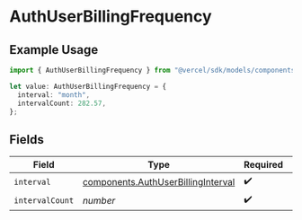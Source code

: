 # AuthUserBillingFrequency

## Example Usage

```typescript
import { AuthUserBillingFrequency } from "@vercel/sdk/models/components/authuser.js";

let value: AuthUserBillingFrequency = {
  interval: "month",
  intervalCount: 282.57,
};
```

## Fields

| Field                                                                                    | Type                                                                                     | Required                                                                                 | Description                                                                              |
| ---------------------------------------------------------------------------------------- | ---------------------------------------------------------------------------------------- | ---------------------------------------------------------------------------------------- | ---------------------------------------------------------------------------------------- |
| `interval`                                                                               | [components.AuthUserBillingInterval](../../models/components/authuserbillinginterval.md) | :heavy_check_mark:                                                                       | N/A                                                                                      |
| `intervalCount`                                                                          | *number*                                                                                 | :heavy_check_mark:                                                                       | N/A                                                                                      |